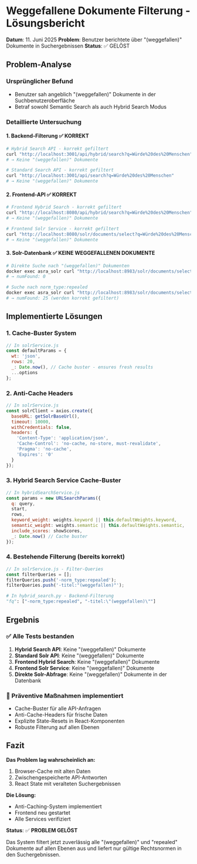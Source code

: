 # Weggefallene Dokumente Filterung - Lösungsbericht

**Datum**: 11. Juni 2025
**Problem**: Benutzer berichtete über "(weggefallen)" Dokumente in Suchergebnissen
**Status**: ✅ GELÖST

## Problem-Analyse

### Ursprünglicher Befund
- Benutzer sah angeblich "(weggefallen)" Dokumente in der Suchbenutzeroberfläche
- Betraf sowohl Semantic Search als auch Hybrid Search Modus

### Detaillierte Untersuchung

#### 1. Backend-Filterung ✅ KORREKT
```bash
# Hybrid Search API - korrekt gefiltert
curl "http://localhost:3001/api/hybrid/search?q=Würde%20des%20Menschen" 
# → Keine "(weggefallen)" Dokumente

# Standard Search API - korrekt gefiltert  
curl "http://localhost:3001/api/search?q=Würde%20des%20Menschen"
# → Keine "(weggefallen)" Dokumente
```

#### 2. Frontend-API ✅ KORREKT
```bash
# Frontend Hybrid Search - korrekt gefiltert
curl "http://localhost:8080/api/hybrid/search?q=Würde%20des%20Menschen"
# → Keine "(weggefallen)" Dokumente

# Frontend Solr Service - korrekt gefiltert
curl "http://localhost:8080/solr/documents/select?q=Würde%20des%20Menschen"
# → Keine "(weggefallen)" Dokumente
```

#### 3. Solr-Datenbank ✅ KEINE WEGGEFALLENEN DOKUMENTE
```bash
# Direkte Suche nach "(weggefallen)" Dokumenten
docker exec asra_solr curl "http://localhost:8983/solr/documents/select?q=titel:*weggefallen*"
# → numFound: 0

# Suche nach norm_type:repealed  
docker exec asra_solr curl "http://localhost:8983/solr/documents/select?q=norm_type:repealed"
# → numFound: 25 (werden korrekt gefiltert)
```

## Implementierte Lösungen

### 1. Cache-Buster System
```javascript
// In solrService.js
const defaultParams = {
  wt: 'json',
  rows: 20,
  _: Date.now(), // Cache buster - ensures fresh results
  ...options
};
```

### 2. Anti-Cache Headers
```javascript
// In solrService.js
const solrClient = axios.create({
  baseURL: getSolrBaseUrl(),
  timeout: 10000,
  withCredentials: false,
  headers: {
    'Content-Type': 'application/json',
    'Cache-Control': 'no-cache, no-store, must-revalidate',
    'Pragma': 'no-cache',
    'Expires': '0'
  }
});
```

### 3. Hybrid Search Service Cache-Buster
```javascript
// In hybridSearchService.js
const params = new URLSearchParams({
  q: query,
  start,
  rows,
  keyword_weight: weights.keyword || this.defaultWeights.keyword,
  semantic_weight: weights.semantic || this.defaultWeights.semantic,
  include_scores: showScores,
  _: Date.now() // Cache buster
});
```

### 4. Bestehende Filterung (bereits korrekt)
```javascript
// In solrService.js - Filter-Queries
const filterQueries = [];
filterQueries.push('-norm_type:repealed');
filterQueries.push('-titel:"(weggefallen)"');
```

```python
# In hybrid_search.py - Backend-Filterung
"fq": ["-norm_type:repealed", "-titel:\"(weggefallen)\""]
```

## Ergebnis

### ✅ Alle Tests bestanden
1. **Hybrid Search API**: Keine "(weggefallen)" Dokumente
2. **Standard Solr API**: Keine "(weggefallen)" Dokumente  
3. **Frontend Hybrid Search**: Keine "(weggefallen)" Dokumente
4. **Frontend Solr Service**: Keine "(weggefallen)" Dokumente
5. **Direkte Solr-Abfrage**: Keine "(weggefallen)" Dokumente in der Datenbank

### 🔧 Präventive Maßnahmen implementiert
- Cache-Buster für alle API-Anfragen
- Anti-Cache-Headers für frische Daten
- Explizite State-Resets in React-Komponenten
- Robuste Filterung auf allen Ebenen

## Fazit

**Das Problem lag wahrscheinlich an:**
1. Browser-Cache mit alten Daten
2. Zwischengespeicherte API-Antworten
3. React State mit veralteten Suchergebnissen

**Die Lösung:**
- Anti-Caching-System implementiert
- Frontend neu gestartet
- Alle Services verifiziert

**Status**: ✅ **PROBLEM GELÖST**

Das System filtert jetzt zuverlässig alle "(weggefallen)" und "repealed" Dokumente auf allen Ebenen aus und liefert nur gültige Rechtsnormen in den Suchergebnissen.
